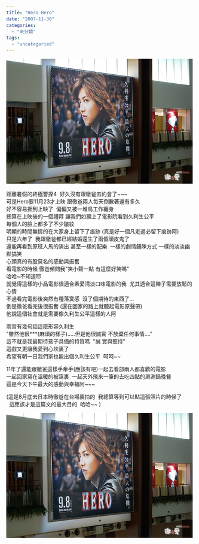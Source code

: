 ```yaml
---
title: "Hero Hero"
date: "2007-11-30"
categories: 
  - "未分類"
tags: 
  - "uncategoried"
---
```


![](images/1271445587_844730c25b.jpg)

距離暑假的終極警探4  好久沒有跟徹爸去約會了~~~  
可是Hero要11月23才上映 跟徹爸兩人每天倒數著還有多久  
好不容易捱到上映了  偏偏又被一堆鳥工作纏身   
總算在上映後的一個禮拜 讓我們如願上了電影院看到久利生公平  
每個人的臉上都多了不少皺紋    
明顯的時間無情的在大家身上留下了痕跡 (真是好一個凡走過必留下痕跡阿)  
只是六年了  我跟徹爸都已經結婚還生了兩個頑皮鬼了  
還能再看到原班人馬的演出 甚至一樣的配樂  一樣的劇情鋪陳方式 一樣的淡淡幽默搞笑  
心頭真的有股莫名的感動與振奮  
看電影的時候 徹爸頻問我"笑小聲一點 有這麼好笑嗎"  
哈哈~不知道耶   
就覺得這樣的小品電影很適合素愛清淡口味電影的我  尤其適合這陣子需要放鬆的心情  
不過看完電影後突然有種落寞感  沒了個期待的東西了...  
倒是徹爸看完後很振奮 (還在回家的路上就聽起電影原聲帶)  
他說這個社會就是需要像久利生公平這樣的人阿  
  
雨宮有幾句話這麼形容久利生  
"雖然他很\*\*\*(麻煩的樣子).....但是他很誠實 不放棄任何事情...."  
這不就是我最期待孩子具備的特質嗎  "誠 實與堅持"  
這戲又更讓我愛到心坎裏了  
希望有朝一日我們家也能出個久利生公平  呵呵~~  
  
11年了還能跟徹爸這樣手牽手(應該有吧)一起去看部兩人都喜歡的電影  
一起回家窩在溫暖的被窩裏  一起天外飛來一筆的去吃四點的涮涮鍋晚餐  
這是今天下午最大的感動與幸福阿~~~  
  
(這是8月底去日本時徹爸在台場裏拍的  我總算等到可以貼這張照片的時候了  
  這應該才是這篇文的最大目的  哈哈~~ )  
  
![](images/1271445587_844730c25b.jpg)
